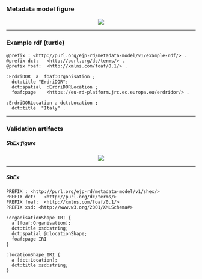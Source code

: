 ### Metadata model figure

<p align="center"> 
    <a href="https://github.com/rajaram5/resource-metadata-schema/blob/develop/images/turtle/organisation.png" target="_blank">
        <img src="https://github.com/rajaram5/resource-metadata-schema/blob/develop/images/turtle/organisation.png"> 
    </a>
</p>


***

### Example rdf (turtle)

```ttl
@prefix : <http://purl.org/ejp-rd/metadata-model/v1/example-rdf/> .
@prefix dct:   <http://purl.org/dc/terms/> .
@prefix foaf:  <http://xmlns.com/foaf/0.1/> .

:ErdriDOR  a  foaf:Organisation ;
  dct:title "ErdriDOR";
  dct:spatial  :ErdriDORLocation ;
  foaf:page    <https://eu-rd-platform.jrc.ec.europa.eu/erdridor/> .
  
:ErdriDORLocation a dct:Location ;
  dct:title  "Italy" .
```

***

### Validation artifacts 

##### ShEx figure

<p align="center"> 
    <a href="https://github.com/rajaram5/resource-metadata-schema/blob/develop/images/shex/organisation.png" target="_blank">
        <img src="https://github.com/rajaram5/resource-metadata-schema/blob/develop/images/shex/organisation.png"> 
    </a>
</p>

***
##### ShEx

``` ShEx
PREFIX : <http://purl.org/ejp-rd/metadata-model/v1/shex/>
PREFIX dct:   <http://purl.org/dc/terms/>
PREFIX foaf:  <http://xmlns.com/foaf/0.1/>
PREFIX xsd: <http://www.w3.org/2001/XMLSchema#>

:organisationShape IRI {
  a [foaf:Organisation];
  dct:title xsd:string;
  dct:spatial @:locationShape;
  foaf:page IRI
}

:locationShape IRI {
  a [dct:Location];
  dct:title xsd:string;
}
```
